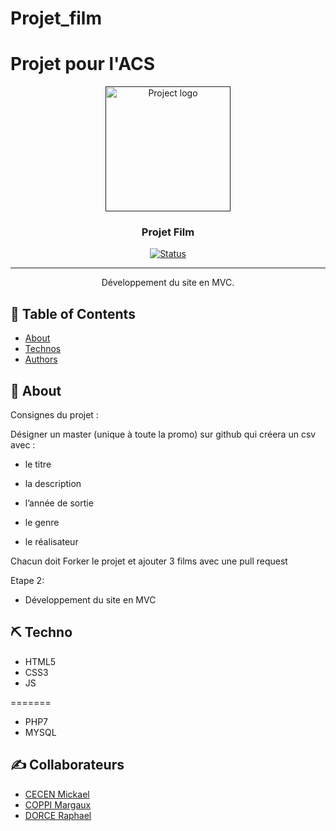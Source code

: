 
# Projet_film
Projet pour l'ACS
=======


<p align="center">
  <a href="" rel="noopener">
 <img width=200px height=200px src="https://mickaelc.promo-66.codeur.online/projet_film/contenu_protege/assets/images/favicon.svg" alt="Project logo"></a>
</p>

<h3 align="center">Projet Film</h3>

<div align="center">

  [![Status](https://img.shields.io/badge/status-finished-success.svg)]() 

</div>

---

<p align="center"> Développement du site en MVC.
    <br> 
</p>

## 📝 Table of Contents
- [About](#about)
- [Technos](#built_using)
- [Authors](#authors)

## 🧐 About <a name = "about"></a>
Consignes du projet : 

Désigner un master (unique à toute la promo) sur github qui créera un csv avec :

* le titre

* la description

* l’année de sortie

* le genre

* le réalisateur

Chacun doit Forker le projet et ajouter 3 films avec une pull request

Etape 2:

* Développement du site en MVC



## ⛏️ Techno <a name = "built_using"></a>
* HTML5
* CSS3
* JS

=======
* PHP7
* MYSQL

## ✍️ Collaborateurs <a name = "authors"></a>


* [CECEN Mickael](https://github.com/MickaelCe)
* [COPPI Margaux](https://github.com/margauxc25)
* [DORCE Raphael](https://github.com/DorceRaphael)
